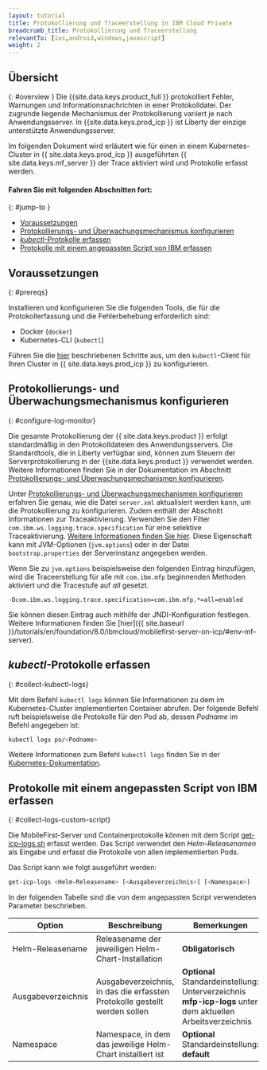 ```yaml
---
layout: tutorial
title: Protokollierung und Traceerstellung in IBM Cloud Private
breadcrumb_title: Protokollierung und Traceerstellung
relevantTo: [ios,android,windows,javascript]
weight: 2
---
```

<!-- NLS_CHARSET=UTF-8 -->
## Übersicht
{: #overview }
Die {{site.data.keys.product_full }} protokolliert Fehler, Warnungen und Informationsnachrichten in einer Protokolldatei. Der zugrunde liegende Mechanismus der Protokollierung variiert je nach Anwendungsserver. In  {{site.data.keys.prod_icp }} ist Liberty der einzige unterstützte Anwendungsserver. 

Im folgenden Dokument wird erläutert wie für einen in einem Kubernetes-Cluster in {{ site.data.keys.prod_icp }} ausgeführten {{ site.data.keys.mf_server }} der Trace aktiviert wird und Protokolle erfasst werden. 


#### Fahren Sie mit folgenden Abschnitten fort: 
{: #jump-to }
* [Voraussetzungen](#prereqs)
* [Protokollierungs- und Überwachungsmechanismus konfigurieren](#configure-log-monitor)
* [*kubectl*-Protokolle erfassen](#collect-kubectl-logs)
* [Protokolle mit einem angepassten Script von IBM erfassen](#collect-logs-custom-script)


## Voraussetzungen
{: #prereqs}

Installieren und konfigurieren Sie die folgenden Tools, die für die Protokollerfassung und die Fehlerbehebung erforderlich sind:
* Docker (`docker`)
* Kubernetes-CLI (`kubectl`)

Führen Sie die  [hier](https://www.ibm.com/support/knowledgecenter/en/SSBS6K_2.1.0/manage_cluster/cfc_cli.html) beschriebenen Schritte aus, um den `kubectl`-Client für Ihren Cluster in {{ site.data.keys.prod_icp }} zu konfigurieren.


## Protokollierungs- und Überwachungsmechanismus konfigurieren
{: #configure-log-monitor}

Die gesamte Protokollierung der {{ site.data.keys.product }} erfolgt standardmäßig in den Protokolldateien des Anwendungsservers. Die Standardtools, die in Liberty verfügbar sind, können zum Steuern der Serverprotokollierung in der {{site.data.keys.product }}  verwendet werden. Weitere Informationen finden Sie in der Dokumentation im Abschnitt [Protokollierungs- und Überwachungsmechanismen konfigurieren](https://www.ibm.com/support/knowledgecenter/de/SSHS8R_8.0.0/com.ibm.worklight.installconfig.doc/admin/r_logging_and_monitoring_mechanisms.html).

Unter [Protokollierungs- und Überwachungsmechanismen konfigurieren](https://www.ibm.com/support/knowledgecenter/de/SSHS8R_8.0.0/com.ibm.worklight.installconfig.doc/admin/r_logging_and_monitoring_mechanisms.html) erfahren Sie genau, wie die Datei `server.xml` aktualisiert werden kann, um die Protokollierung zu konfigurieren. Zudem enthält der Abschnitt Informationen zur Traceaktivierung. Verwenden Sie den Filter `com.ibm.ws.logging.trace.specification` für eine selektive Traceaktivierung. [Weitere Informationen finden Sie hier](https://www.ibm.com/support/knowledgecenter/de/SSEQTP_8.5.5/com.ibm.websphere.wlp.doc/ae/rwlp_logging.html). Diese Eigenschaft kann mit JVM-Optionen (`jvm.options`) oder in der Datei `bootstrap.properties` der Serverinstanz angegeben werden. 

Wenn Sie zu `jvm.options` beispielsweise den folgenden Eintrag hinzufügen, wird die Traceerstellung für alle mit `com.ibm.mfp` beginnenden Methoden aktiviert und die Tracestufe auf *all* gesetzt.
```
-Dcom.ibm.ws.logging.trace.specification=com.ibm.mfp.*=all=enabled
```
 Sie können diesen Eintrag auch mithilfe der JNDI-Konfiguration festlegen. Weitere Informationen finden Sie [hier]({{ site.baseurl }}/tutorials/en/foundation/8.0/ibmcloud/mobilefirst-server-on-icp/#env-mf-server).


## *kubectl*-Protokolle erfassen
{: #collect-kubectl-logs}

Mit dem Befehl `kubectl logs` können Sie Informationen zu dem im Kubernetes-Cluster implementierten Container abrufen. Der folgende Befehl ruft beispielsweise die Protokolle für den Pod ab, dessen *Podname* im Befehl angegeben ist:

```bash
kubectl logs po/<Podname>
```
Weitere Informationen zum Befehl `kubectl logs` finden Sie in der [Kubernetes-Dokumentation](https://kubernetes-v1-4.github.io/docs/user-guide/kubectl/kubectl_logs/).

## Protokolle mit einem angepassten Script von IBM erfassen
{: #collect-logs-custom-script}

Die MobileFirst-Server und Containerprotokolle können mit dem Script [get-icp-logs.sh](get-icp-logs.sh) erfasst werden. Das Script verwendet den *Helm-Releasenamen* als Eingabe und erfasst die Protokolle von allen implementierten Pods. 

Das Script kann wie folgt ausgeführt werden: 
```bash
get-icp-logs <Helm-Releasename> [<Ausgabeverzeichnis>] [<Namespace>]
```
In der folgenden Tabelle sind die von dem angepassten Script verwendeten Parameter beschrieben. 

|Option |Beschreibung |Bemerkungen |
|--------|-------------|---------|
|Helm-Releasename |Releasename der jeweiligen Helm-Chart-Installation|**Obligatorisch** |
|Ausgabeverzeichnis |Ausgabeverzeichnis, in das die erfassten Protokolle gestellt werden sollen |**Optional**<br/>Standardeinstellung: Unterverzeichnis **mfp-icp-logs** unter dem aktuellen Arbeitsverzeichnis |
|Namespace |Namespace, in dem das jeweilige Helm-Chart installiert ist |**Optional**<br/>Standardeinstellung: **default** |
